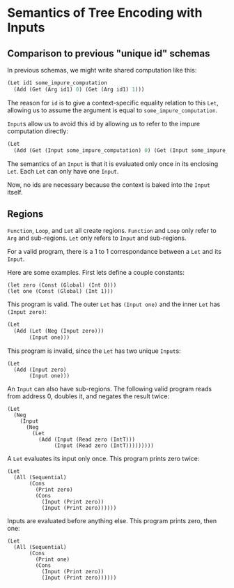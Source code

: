 # Semantics of Tree Encoding with Inputs

## Comparison to previous "unique id" schemas

In previous schemas, we might write 
shared computation like this:
```scheme
(Let id1 some_impure_computation
  (Add (Get (Arg id1) 0) (Get (Arg id1) 1)))
```

The reason for `id` is to give a context-specific equality relation
to this `Let`, allowing us to assume
the argument is equal to `some_impure_computation`.

`Input`s allow us to avoid this id by
allowing us to refer to the impure computation directly:

```scheme
(Let
  (Add (Get (Input some_impure_computation) 0) (Get (Input some_impure_computation) 1)))
```

The semantics of an `Input` is that it is evaluated only once in its enclosing `Let`.
Each `Let` can only have one `Input`.

Now, no ids are necessary because the 
context is baked into the `Input` itself.


## Regions

`Function`, `Loop`, and `Let` all
create regions.
`Function` and `Loop` only refer to `Arg` and sub-regions.
`Let` only refers to `Input` and
sub-regions.


For a valid program, there is a 1 to 1 correspondance between a `Let`
and its `Input`.


Here are some examples.
First lets define a couple constants:
```
(let zero (Const (Global) (Int 0)))
(let one (Const (Global) (Int 1)))
```


This program is valid. The outer `Let` has `(Input one)` and
the inner `Let` has `(Input zero)`:
```scheme
(Let
  (Add (Let (Neg (Input zero)))
       (Input one)))
```

This program is invalid, since
the `Let` has two unique `Input`s:
```
(Let
  (Add (Input zero)
       (Input one)))
```

An `Input` can also have sub-regions.
The following valid program reads from address 0, doubles it, and negates the result twice:
```
(Let
  (Neg
    (Input
      (Neg
        (Let
          (Add (Input (Read zero (IntT)))
               (Input (Read zero (IntT)))))))))
```


A `Let` evaluates its input only once.
This program prints zero twice:
```
(Let
  (All (Sequential)
       (Cons
         (Print zero)
         (Cons
           (Input (Print zero))
           (Input (Print zero))))))
```


Inputs are evaluated before anything else.
This program prints zero, then one:
```
(Let
  (All (Sequential)
       (Cons
         (Print one)
         (Cons
           (Input (Print zero))
           (Input (Print zero))))))
```

